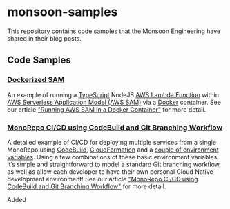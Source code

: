 # monsoon-samples
This repository contains code samples that the Monsoon Engineering have shared in their blog posts.

## Code Samples
### [Dockerized SAM](docker-sam)
An example of running a [TypeScript](https://www.typescriptlang.org/) NodeJS [AWS Lambda Function](https://aws.amazon.com/lambda/) within [AWS Serverless Application Model (AWS SAM)](https://github.com/awslabs/serverless-application-model) via a [Docker](https://www.docker.com/) container. See our article ["Running AWS SAM in a Docker Container"](https://medium.com/monsoon-engineering/running-aws-sam-in-a-docker-container-2491596672c2) for more detail.

### [MonoRepo CI/CD using CodeBuild and Git Branching Workflow](codebuild-monorepo)
A detailed example of CI/CD for deploying multiple services from a single MonoRepo using [CodeBuild](https://aws.amazon.com/codebuild/), [CloudFormation](https://aws.amazon.com/cloudformation/) and a [couple of environment variables](https://12factor.net/config). Using a few combinations of these basic environment variables, it’s simple and straightforward to model a standard Git branching workflow, as well as allow each developer to have their own personal Cloud Native development environment! See our article ["MonoRepo CI/CD using CodeBuild and Git Branching Workflow"](https://medium.com/@michael_andrews/monorepo-ci-cd-using-codebuild-and-git-branching-workflow-2f1025850139) for more detail.

Added
